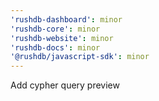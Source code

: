 ```yaml
---
'rushdb-dashboard': minor
'rushdb-core': minor
'rushdb-website': minor
'rushdb-docs': minor
'@rushdb/javascript-sdk': minor
---
```


Add cypher query preview
